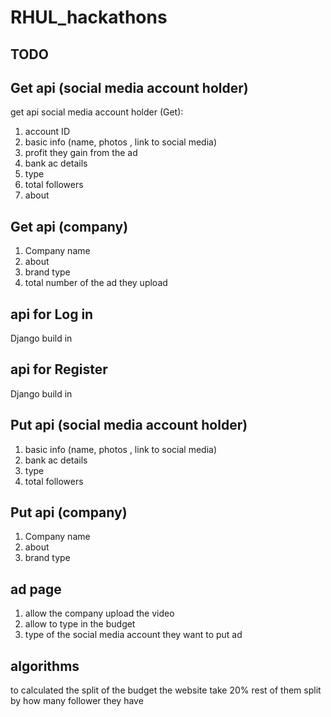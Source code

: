 # RHUL_hackathons

## TODO 

## Get api (social media account holder)
get api social media account holder (Get): 
1. account ID
2. basic info (name, photos , link to social media) 
3. profit they gain from the ad 
4. bank ac details 
5. type 
6. total followers 
7. about

## Get api (company)
1. Company name 
2. about 
3. brand type 
4. total number of the ad they upload 
## api for Log in 
Django build in
## api for Register
Django build in 
## Put api (social media account holder)
1. basic info (name, photos , link to social media) 
2. bank ac details 
3. type 
4. total followers 

## Put api (company)
1. Company name 
2. about 
3. brand type 


## ad page 
1. allow the company upload the video
2. allow to type in the budget
3. type of the social media account they want to put ad 

## algorithms 
to calculated the split of the budget 
the website take 20% 
rest of them split by how many follower they have 